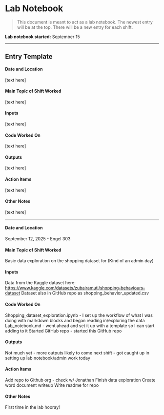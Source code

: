 # Lab Notebook

> This document is meant to act as a lab notebook. The newest entry will be at the top. There will be a new entry for each shift.

**Lab notebook started:** September 15

---

## Entry Template

#### Date and Location
[text here]
#### Main Topic of Shift Worked
[text here]
#### Inputs
[text here]
#### Code Worked On
[text here]
#### Outputs
[text here]
#### Action Items
[text here]
#### Other Notes
[text here]

---

#### Date and Location
September 12, 2025 - Engel 303

#### Main Topic of Shift Worked
Basic data exploration on the shopping dataset for 
(Kind of an admin day)

#### Inputs
Data from the Kaggle dataset here: https://www.kaggle.com/datasets/zubairamuti/shopping-behaviours-dataset
Dataset also in GitHub repo as shopping_behavior_updated.csv

#### Code Worked On
Shopping_dataset_exploration.ipynb - I set up the workflow of what I was doing with markdown blocks and began reading in/exploring the data
Lab_notebook.md - went ahead and set it up with a template so I can start adding to it
Started GitHub repo - started this GitHub repo

#### Outputs
Not much yet - more outputs likely to come next shift - got caught up in setting up lab notebook/admin work today

#### Action Items
Add repo to Github org - check w/ Jonathan
Finish data exploration 
Create word document writeup
Write readme for repo

#### Other Notes
First time in the lab hooray!
